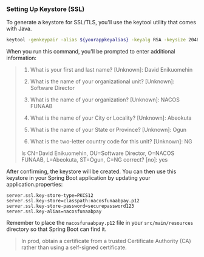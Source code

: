 ### Setting Up Keystore (SSL)

To generate a keystore for SSL/TLS, you'll use the keytool utility that comes with Java.

```bash
keytool -genkeypair -alias ${yourappkeyalias} -keyalg RSA -keysize 2048 -storetype PKCS12 -keystore ${keystore}.p12 -validity 3650 -storepass ${your_keystore_password} -keypass ${your_key_password}
```

When you run this command, you'll be prompted to enter additional information:


> 1. What is your first and last name?
    [Unknown]:  David Enikuomehin
>
> 
> 2. What is the name of your organizational unit?
[Unknown]:  Software Director
> 
> 
> 3. What is the name of your organization?
[Unknown]:  NACOS FUNAAB
>
> 4. What is the name of your City or Locality?
[Unknown]:  Abeokuta
>
> 5. What is the name of your State or Province?
[Unknown]:  Ogun
>
>6. What is the two-letter country code for this unit?
[Unknown]:  NG
>
>Is CN=David Enikuomehin, OU=Software Director, O=NACOS FUNAAB, L=Abeokuta, ST=Ogun, C=NG correct?
[no]:  yes


After confirming, the keystore will be created. You can then use this keystore in your Spring Boot application by
updating your application.properties:

```properties
server.ssl.key-store-type=PKCS12
server.ssl.key-store=classpath:nacosfunaabpay.p12
server.ssl.key-store-password=securepassword123
server.ssl.key-alias=nacosfunaabpay
```

Remember to place the `nacosfunaabpay.p12` file in your `src/main/resources` directory so that Spring Boot can find it.

> In prod, obtain a certificate from a trusted Certificate Authority (CA) rather than using a self-signed certificate.